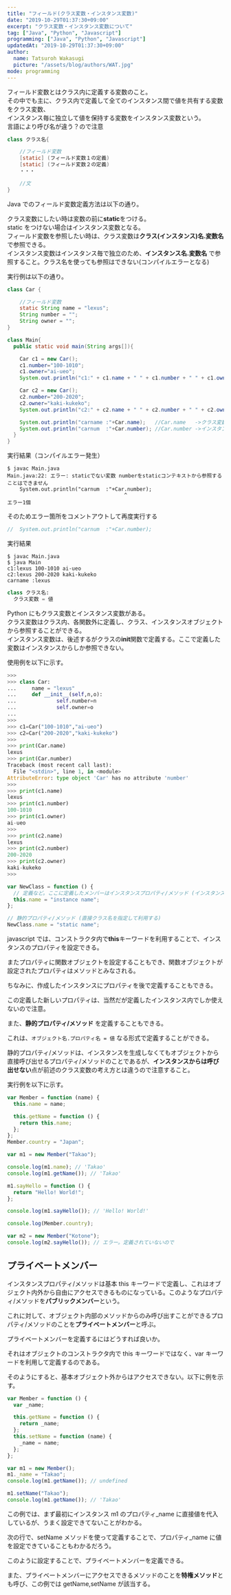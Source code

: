 ```yaml
---
title: "フィールド(クラス変数・インスタンス変数)"
date: "2019-10-29T01:37:30+09:00"
excerpt: "クラス変数・インスタンス変数について"
tag: ["Java", "Python", "Javascript"]
programming: ["Java", "Python", "Javascript"]
updatedAt: "2019-10-29T01:37:30+09:00"
author:
  name: Tatsuroh Wakasugi
  picture: "/assets/blog/authors/WAT.jpg"
mode: programming
---
```


フィールド変数とはクラス内に定義する変数のこと。  
その中でも主に、クラス内で定義して全てのインスタンス間で値を共有する変数をクラス変数、  
インスタンス毎に独立して値を保持する変数をインスタンス変数という。  
言語により呼び名が違う？ので注意

<div class="note_content_by_programming_language" id="note_content_Java">

```java
class クラス名{

    //フィールド変数
    [static] (フィールド変数１の定義)
    [static] (フィールド変数２の定義)
    ・・・

    //文
}
```

Java でのフィールド変数定義方法は以下の通り。

クラス変数にしたい時は変数の前に**static**をつける。  
static をつけない場合はインスタンス変数となる。  
フィールド変数を参照したい時は、クラス変数は**クラス(インスタンス)名.変数名**で参照できる。  
インスタンス変数はインスタンス毎で独立のため、**インスタンス名.変数名** で参照すること。クラス名を使っても参照はできない(コンパイルエラーとなる)

実行例は以下の通り。

```java
class Car {

    //フィールド変数
    static String name = "lexus";
    String number = "";
    String owner = "";
}

class Main{
  public static void main(String args[]){

    Car c1 = new Car();
    c1.number="100-1010";
    c1.owner="ai-ueo";
    System.out.println("c1:" + c1.name + " " + c1.number + " " + c1.owner);

    Car c2 = new Car();
    c2.number="200-2020";
    c2.owner="kaki-kukeko";
    System.out.println("c2:" + c2.name + " " + c2.number + " " + c2.owner);

    System.out.println("carname :"+Car.name);   //Car.name   ->クラス変数なのでクラス名.変数名で参照できる
    System.out.println("carnum  :"+Car.number); //Car.number ->インスタンス変数なのでクラス名からは参照できない(エラー)
  }
}
```

実行結果（コンパイルエラー発生）

```
$ javac Main.java
Main.java:22: エラー: staticでない変数 numberをstaticコンテキストから参照することはできません
    System.out.println("carnum  :"+Car.number);
                                      ^
エラー1個
```

そのためエラー箇所をコメントアウトして再度実行する

```java
//  System.out.println("carnum  :"+Car.number);
```

実行結果

```
$ javac Main.java
$ java Main
c1:lexus 100-1010 ai-ueo
c2:lexus 200-2020 kaki-kukeko
carname :lexus
```

</div>
<div class="note_content_by_programming_language" id="note_content_Python">

```python
class クラス名:
  クラス変数 = 値
```

Python にもクラス変数とインスタンス変数がある。  
クラス変数はクラス内、各関数外に定義し、クラス、インスタンスオブジェクトから参照することができる。  
インスタンス変数は、後述するがクラスの**init**関数で定義する。ここで定義した変数はインスタンスからしか参照できない。

使用例を以下に示す。

```python
>>>
>>> class Car:
...     name = "lexus"
...     def __init__(self,n,o):
...             self.number=n
...             self.owner=o
...
>>>
>>> c1=Car("100-1010","ai-ueo")
>>> c2=Car("200-2020","kaki-kukeko")
>>>
>>> print(Car.name)
lexus
>>> print(Car.number)
Traceback (most recent call last):
  File "<stdin>", line 1, in <module>
AttributeError: type object 'Car' has no attribute 'number'
>>>
>>> print(c1.name)
lexus
>>> print(c1.number)
100-1010
>>> print(c1.owner)
ai-ueo
>>>
>>> print(c2.name)
lexus
>>> print(c2.number)
200-2020
>>> print(c2.owner)
kaki-kukeko
>>>
```

</div>
<div class="note_content_by_programming_language" id="note_content_Javascript">

```javascript
var NewClass = function () {
  // 定義など。ここに定義したメンバーはインスタンスプロパティ/メソッド (インスタンス変数)
  this.name = "instance name";
};

// 静的プロパティ/メソッド (直接クラス名を指定して利用する)
NewClass.name = "static name";
```

javascript では、コンストラクタ内で**this**キーワードを利用することで、インスタンスのプロパティを設定できる。

またプロパティに関数オブジェクトを設定することもでき、関数オブジェクトが設定されたプロパティはメソッドとみなされる。

ちなみに、作成したインスタンスにプロパティを後で定義することもできる。

この定義した新しいプロパティは、当然だが定義したインスタンス内でしか使えないので注意。

また、**静的プロパティ/メソッド** を定義することもできる。

これは、`オブジェクト名.プロパティ名 = 値` なる形式で定義することができる。

静的プロパティ/メソッドは、インスタンスを生成しなくてもオブジェクトから直接呼び出せるプロパティ/メソッドのことであるが、**インスタンスからは呼び出せない**点が前述のクラス変数の考え方とは違うので注意すること。

実行例を以下に示す。

```javascript
var Member = function (name) {
  this.name = name;

  this.getName = function () {
    return this.name;
  };
};
Member.country = "Japan";

var m1 = new Member("Takao");

console.log(m1.name); // 'Takao'
console.log(m1.getName()); // 'Takao'

m1.sayHello = function () {
  return "Hello! World!";
};

console.log(m1.sayHello()); // 'Hello! World!'

console.log(Member.country);

var m2 = new Member("Kotone");
console.log(m2.sayHello()); // エラー。定義されていないので
```

## プライベートメンバー

インスタンスプロパティ/メソッドは基本 this キーワードで定義し、これはオブジェクト内外から自由にアクセスできるものになっている。このようなプロパティ/メソッドを**パブリックメンバー**という。

これに対して、オブジェクト内部のメソッドからのみ呼び出すことができるプロパティ/メソッドのことを**プライベートメンバー**と呼ぶ。

プライベートメンバーを定義するにはどうすれば良いか。

それはオブジェクトのコンストラクタ内で this キーワードではなく、var キーワードを利用して定義するのである。

そのようにすると、基本オブジェクト外からはアクセスできない。以下に例を示す。

```javascript
var Member = function () {
  var _name;

  this.getName = function () {
    return _name;
  };
  this.setName = function (name) {
    _name = name;
  };
};

var m1 = new Member();
m1._name = "Takao";
console.log(m1.getName()); // undefined

m1.setName("Takao");
console.log(m1.getName()); // 'Takao'
```

この例では、まず最初にインスタンス m1 のプロパティ\_name に直接値を代入しているが、うまく設定できてないことがわかる。

次の行で、setName メソッドを使って定義することで、プロパティ\_name に値を設定できていることもわかるだろう。

このように設定することで、プライベートメンバーを定義できる。

また、プライベートメンバーにアクセスできるメソッドのことを**特権メソッド**とも呼び、この例では getName,setName が該当する。

</div>
